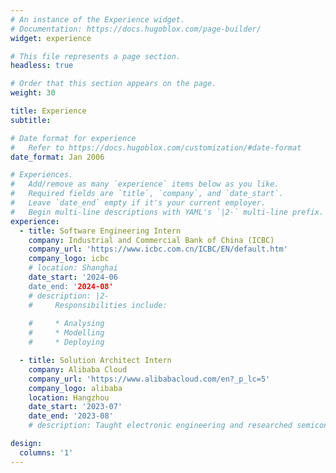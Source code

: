 ```yaml
---
# An instance of the Experience widget.
# Documentation: https://docs.hugoblox.com/page-builder/
widget: experience

# This file represents a page section.
headless: true

# Order that this section appears on the page.
weight: 30

title: Experience
subtitle:

# Date format for experience
#   Refer to https://docs.hugoblox.com/customization/#date-format
date_format: Jan 2006

# Experiences.
#   Add/remove as many `experience` items below as you like.
#   Required fields are `title`, `company`, and `date_start`.
#   Leave `date_end` empty if it's your current employer.
#   Begin multi-line descriptions with YAML's `|2-` multi-line prefix.
experience:
  - title: Software Engineering Intern
    company: Industrial and Commercial Bank of China (ICBC)
    company_url: 'https://www.icbc.com.cn/ICBC/EN/default.htm'
    company_logo: icbc
    # location: Shanghai
    date_start: '2024-06
    date_end: '2024-08'
    # description: |2-
    #     Responsibilities include:
        
    #     * Analysing
    #     * Modelling
    #     * Deploying

  - title: Solution Architect Intern
    company: Alibaba Cloud
    company_url: 'https://www.alibabacloud.com/en?_p_lc=5'
    company_logo: alibaba
    location: Hangzhou
    date_start: '2023-07'
    date_end: '2023-08'
    # description: Taught electronic engineering and researched semiconductor physics.

design:
  columns: '1'
---
```

